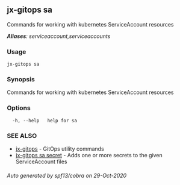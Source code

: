 ## jx-gitops sa

Commands for working with kubernetes ServiceAccount resources

***Aliases**: serviceaccount,serviceaccounts*

### Usage

```
jx-gitops sa
```

### Synopsis

Commands for working with kubernetes ServiceAccount resources

### Options

```
  -h, --help   help for sa
```

### SEE ALSO

* [jx-gitops](jx-gitops.md)	 - GitOps utility commands
* [jx-gitops sa secret](jx-gitops_sa_secret.md)	 - Adds one or more secrets to the given ServiceAccount files

###### Auto generated by spf13/cobra on 29-Oct-2020
